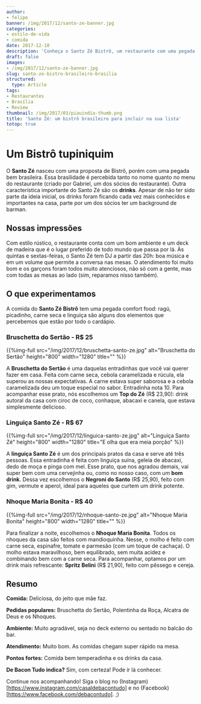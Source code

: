 ```yaml
---
author:
- felipe
banner: /img/2017/12/santo-ze-banner.jpg
categories:
- estilo-de-vida
- comida
date: 2017-12-10
description: 'Conheça o Santo Zé Bistrô, um restaurante com uma pegada brasileira, pratos deliciosos e bons drinks. '
draft: false
images:
- /img/2017/12/santo-ze-banner.jpg
slug: santo-ze-bistro-brasileiro-brasilia
structured:
  type: Article
tags:
- Restaurantes
- Brasília
- Review
thumbnail: /img/2017/03/piauindia-thumb.png
title: 'Santo Zé: um bistrô brasileiro para incluir na sua lista'
totop: true
---
```


# Um Bistrô tupiniquim
O **Santo Zé** nasceu com uma proposta de Bistrô, porém com uma pegada bem brasileira. Essa brasilidade é percebida tanto no nome quanto no menu do restaurante (criado por Gabriel, um dos sócios do restaurante). Outra característica importante do Santo Zé são os **drinks**. Apesar de não ter sido parte da ideia inicial, os drinks foram ficando cada vez mais conhecidos e importantes na casa, parte por um dos sócios ter um background de barman.

## Nossas impressões

Com estilo rústico, o restaurante conta com um bom ambiente e um deck de madeira que é o lugar preferido de todo mundo que passa por lá. Às quintas e sextas-feiras, o Santo Zé tem DJ a partir das 20h: boa música e em um volume que permite a conversa nas mesas. O atendimento foi muito bom e os garçons foram todos muito atenciosos, não só com a gente, mas com todas as mesas ao lado (sim, reparamos nisso também).

## O que experimentamos

A comida do **Santo Zé Bistrô** tem uma pegada comfort food: ragú, picadinho, carne seca e linguiça são alguns dos elementos que percebemos que estão por todo o cardápio.

### Bruschetta do Sertão - R$ 25

{{%img-full src="/img/2017/12/bruschetta-santo-ze.jpg" alt="Bruschetta do Sertão"  height="800" width="1280" title="" %}}

A **Bruschetta do Sertão** é uma daquelas entradinhas que você vai querer fazer em casa. Feita com carne seca, cebola caramelizada e rúcula, ela superou as nossas expectativas. A carne estava super saborosa e a cebola caramelizada deu um toque especial no sabor. Entradinha nota 10. Para acompanhar esse prato, nós escolhemos um **Top do Zé** (R$ 23,90): drink autoral da casa com ciroc de coco, conhaque, abacaxi e canela, que estava simplesmente delicioso.

### Linguiça Santo Zé - R$ 67

{{%img-full src="/img/2017/12/linguica-santo-ze.jpg" alt="Linguiça Santo Zé"  height="800" width="1280" title="E olha que era meia porção" %}}

A **linguiça Santo Zé** é um dos principais pratos da casa e serve até três pessoas.  Essa entradinha é feita com linguiça suína, geleia de abacaxi, dedo de moça e pinga com mel. Esse prato, que nos agradou demais, vai super bem com uma cervejinha ou, como no nosso caso, com um **bom drink**. Dessa vez escolhemos o **Negroni do Santo** (R$ 25,90), feito com gim, vermute e aperol,  ideal para aqueles que curtem um drink potente.

### Nhoque Maria Bonita -  R$ 40

{{%img-full src="/img/2017/12/nhoque-santo-ze.jpg" alt="Nhoque Maria Bonita"  height="800" width="1280" title="" %}}

Para finalizar a noite, escolhemos o **Nhoque Maria Bonita**.  Todos os nhoques da casa são feitos com  mandioquinha.  Nesse, o molho é feito com carne seca, espinafre, tomate e parmesão (com um toque de cachaça). O molho estava maravilhoso, bem equilibrado, sem muita acidez e combinando bem com a carne seca.  Para acompanhar, optamos por um drink mais refrescante: **Spritz Belini** (R$ 21,90), feito com pêssego e cereja.

## Resumo

**Comida:** Deliciosa, do jeito que mãe faz.

**Pedidas populares:** Bruschetta do Sertão, Polentinha da Roça, Alcatra de Deus e os Nhoques.

**Ambiente:** Muito agradável, seja no deck externo ou sentado no balcão do bar.

**Atendimento:** Muito bom. As comidas chegam super rápido na mesa.

**Pontos fortes:** Comida bem temperadinha e os drinks da casa.

**De Bacon Tudo indica?** Sim, com certeza! Pode ir lá conhecer.

Continue nos acompanhando! Siga o blog no (Instagram)[https://www.instagram.com/casaldebacontudo] e no (Facebook)[https://www.facebook.com/debacontudo]. ;)

